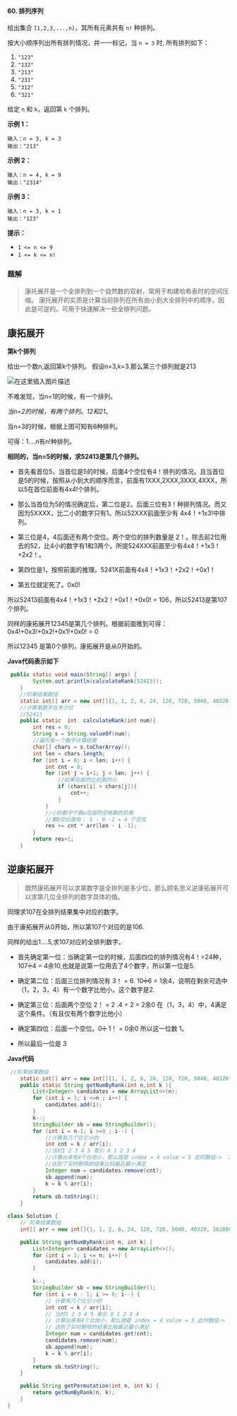 #### 60. 排列序列

给出集合 `[1,2,3,...,n]`，其所有元素共有 `n!` 种排列。

按大小顺序列出所有排列情况，并一一标记，当 `n = 3` 时, 所有排列如下：

1. `"123"`
2. `"132"`
3. `"213"`
4. `"231"`
5. `"312"`
6. `"321"`

给定 `n` 和 `k`，返回第 `k` 个排列。

**示例 1：**

```shell
输入：n = 3, k = 3
输出："213"
```

**示例 2：**

```shell
输入：n = 4, k = 9
输出："2314"
```

**示例 3：**

```shell
输入：n = 3, k = 1
输出："123"
```

**提示：**

- `1 <= n <= 9`
- `1 <= k <= n!`

### 题解

> 康托展开是一个全排列到一个自然数的双射，常用于构建哈希表时的空间压缩。 康托展开的实质是计算当前排列在所有由小到大全排列中的顺序，因此是可逆的。可用于快速解决一些全排列问题。
>

## 康拓展开

**第k个排列**

给出一个数n,返回第k个排列。
假设n=3,k=3.那么第三个排列就是213

![在这里插入图片描述](./images/排列序列/1.jpg)

不难发现，当n=1的时候，有一个排列。

*当n=2的时候，有两个排列。12和21*。

当n=3的时候，根据上图可知有6种排列。

可得：1....n有n!种排列。

**相同的，当n=5的时候，求52413是第几个排列。**

* 首先看首位5，当首位是5的时候，后面4个空位有4！排列的情况。且当首位是5的时候，按照从小到大的顺序而言，前面有1XXX,2XXX,3XXX,4XXX，所以5在首位前面有4x4!个排列。

- 那么当首位为5的情况确定后，第二位是2。后面三位有3！种排列情况。而又因为5XXXX，比二小的数字只有1。所以52XXX前面至少有 4x4！+1x3!中排列。
- 第三位是4，4后面还有两个空位。两个空位的排列数量是 2！。除去前2位用去的52，比4小的数字有1和3两个。所提524XXX前面至少有4x4！+1x3！+2x2！。

- 第四位是1，按照前面的推理。5241X前面有4x4！+1x3！+2x2！+0x1！

* 第五位就定死了。0x0!

所以52413前面有4x4！+1x3！+2x2！+0x1！+0x0! = 106，所以52413是第107个排列。

同样的康拓展开12345是第几个排列。根据前面推到可得：0x4!+0x3!+0x2!+0x1!+0x0! = 0

所以12345 是第0个排列，康拓展开是从0开始的。

**Java代码表示如下**

```java
 public static void main(String[] args) {
        System.out.println(calculateRank(52413));
    }
    //阶乘结果数组
    static int[] arr = new int[]{1, 1, 2, 6, 24, 120, 720, 5040, 40320, 362880};
    //计算某数字在多少位
    //52413
    public static  int  calculateRank(int num){
        int res = 0;
        String s = String.valueOf(num);
        //遍历每一个数字计算结果
        char[] chars = s.toCharArray();
        int len = chars.length;
        for (int i = 0; i < len; i++) {
            int cnt = 0;
            for (int j = i+1; j < len; j++) {
                //如果后面的比前面的小
                if (chars[i] > chars[j]){
                    cnt++;
                }
            }
            //小的数字个数x后面的空格数的阶乘
            //第0位后面有： 5 - 0 -1 = 4 个空位
            res += cnt * arr[len - i -1];
        }
        return res+1;
    }
```

## 逆康拓展开

> 既然康拓展开可以求某数字是全排列是多少位，那么顾名思义逆康拓展开可以求第几位全排列的数字具体的值。

同理求107在全排列结果集中对应的数字。

由于康拓展开从0开始，所以第107个对应的是106.

同样的给出1....5,求107对应的全排列数字。

- 首先确定第一位：当确定第一位的时候，后面四位的排列情况有4！=24种，107➗4 = 4余10,也就是说第一位用去了4个数字，所以第一位是5.

- 确定第二位：后面三位排列情况有 3！ = 6. 10➗6 = 1余4，说明在剩余可选中（1，2，3，4）有一个数字比他小，这个数字是2.

- 确定第三位：后面两个空位 2！ = 2 .4 ÷ 2 = 2余0 在（1，3，4）中，4满足这个条件。（有且仅有两个数字比他小）

* 确定第四位：后面一个空位。0➗ 1！ = 0余0 所以这一位数 1。

* 所以最后一位是 3

**Java代码**

```java
 //阶乘结果数组
    static int[] arr = new int[]{1, 1, 2, 6, 24, 120, 720, 5040, 40320, 362880};
    public static String getNumByRank(int n,int k ){
        List<Integer> candidates = new ArrayList<>(n);
        for (int i = 1; i <=n ; i++) {
            candidates.add(i);
        }
        k--;
        StringBuilder sb = new StringBuilder();
        for (int i = n-1; i >=0 ; i--) {
            //计算有几个比它小的
            int cnt = k / arr[i];
            //当时1 2 3 4 5 索引 0 1 2 3 4
            //计算出来有4个比他小，那么就是 index = 4 value = 5 此时数组->  1 2 3 4
            //达到了实时删除的结果比较最近最小满足
            Integer num = candidates.remove(cnt);
            sb.append(num);
            k = k % arr[i];
        }
        return sb.toString();
    }
```

```java
class Solution {
    // 阶乘结果数组
    int[] arr = new int[]{1, 1, 2, 6, 24, 120, 720, 5040, 40320, 362880};

    public String getNumByRank(int n, int k) {
        List<Integer> candidates = new ArrayList<>();
        for (int i = 1; i <= n; i++) {
            candidates.add(i);
        }

        k--;
        StringBuilder sb = new StringBuilder();
        for (int i = n - 1; i >= 0; i--) {
            // 计算有几个比它小的
            int cnt = k / arr[i];
            // 当时1 2 3 4 5 索引 0 1 2 3 4
            // 计算出来有4个比他小，那么就是 index = 4 value = 5 此时数组->  1 2 3 4
            // 达到了实时删除的结果比较最近最小满足
            Integer num = candidates.get(cnt);
            candidates.remove(num);
            sb.append(num);
            k = k % arr[i];
        }
        return sb.toString();
    }

    public String getPermutation(int n, int k) {
        return getNumByRank(n, k);
    }
}
```

